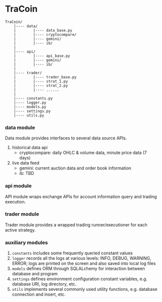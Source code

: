 # TraCoin
```
TraCoin/
    |---- data/
    |        |---- data_base.py
    |        |---- cryptocompare/
    |        |---- gemini/
    |        |---- ib/
    |
    |---- api/
    |        |---- api_base.py
    |        |---- gemini/
    |        |---- ib/
    |
    |---- trader/
    |        |---- trader_base.py
    |        |---- strat_1.py
    |        |---- strat_2.py
    |        |---- ......
    |
    |---- constants.py
    |---- logger.py
    |---- models.py
    |---- settings.py
    |---- utils.py
```

### data module

Data module provides interfaces to several data source APIs.

1. historical data api
   - cryptocompare: daily OHLC & volume data, minute price data (7 days)
2. live data feed
   - gemini: current auction data and order book information
   - ib: TBD

### api module

API module wraps exchange APIs for account information query and trading execution.

### trader module

Trader module provides a wrapped trading runner/executioner for each active strategy.

### auxiliary modules

1. `constants` includes some frequently queried constant values
2. `logger` records all the logs at various levels: INFO, DEBUG, WARNING, ERROR; logs are printed on the screen and also saved into local log files
3. `models` defines ORM through SQLALchemy for interaction between database and program
4. `settings` defines environment configuration constant variables, e.g. database URI, log directory, etc.
5. `utils` implements several commonly used utility functions, e.g. database connection and insert, etc.